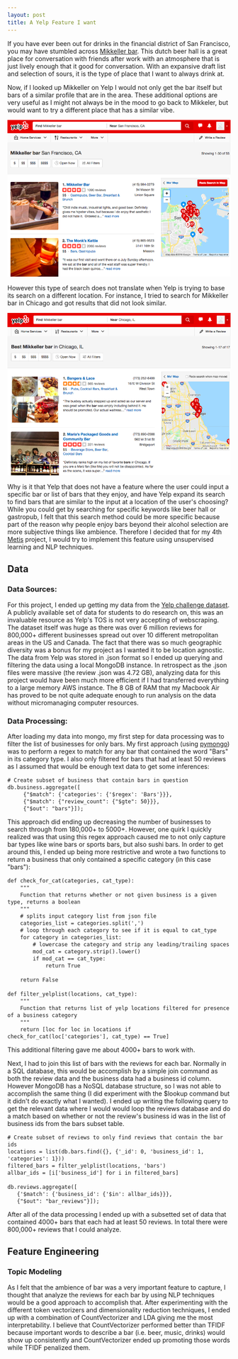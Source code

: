 ```yaml
---
layout: post
title: A Yelp Feature I want
---
```


If you have ever been out for drinks in the financial district of San Francisco, you may have stumbled across [Mikkeller bar]. This dutch beer hall is a great place for conversation with friends after work with an atmosphere that is just lively enough that it good for conversation. With an expansive draft list and selection of sours, it is the type of place that I want to always drink at.

Now, if I looked up Mikkeller on Yelp I would not only get the bar itself but bars of a similar profile that are in the area. These additional options are very useful as I might not always be in the mood to go back to Mikkeler, but would want to try a different place that has a similar vibe.

![](/public/Project_Fletcher/mikkeller_sf.png)

However this type of search does not translate when Yelp is trying to base its search on a different location. For instance, I tried to search for Mikkeller bar in Chicago and got results that did not look similar.

![](/public/Project_Fletcher/mikkeller_chicago.png)

Why is it that Yelp that does not have a feature where the user could input a specific bar or list of bars that they enjoy, and have Yelp expand its search to find bars that are similar to the input at a location of the user's choosing? While you could get by searching for specific keywords like beer hall or gastropub, I felt that this search method could be more specific because part of the reason why people enjoy bars beyond their alcohol selection are more subjective things like ambience. Therefore I decided that for my 4th [Metis] project, I would try to implement this feature using unsupervised learning and NLP techniques.

[Mikkeller bar]: https://www.yelp.com/biz/mikkeller-bar-san-francisco
[Metis]: https://www.thisismetis.com/

## Data

### Data Sources:

For this project, I ended up getting my data from the [Yelp challenge dataset]. A publicly available set of data for students to do research on, this was an invaluable resource as Yelp's TOS is not very accepting of webscraping. The dataset itself was huge as there was over 6 million reviews for 800,000+ different businesses spread out over 10 different metropolitan areas in the US and Canada. The fact that there was so much geographic diversity was a bonus for my project as I wanted it to be location agnostic. The data from Yelp was stored in .json format so I ended up querying and filtering the data using a local MongoDB instance. In retrospect as the .json files were massive (the review .json was 4.72 GB), analyzing data for this project would have been much more efficient if I had transferred everything to a large memory AWS instance. The 8 GB of RAM that my Macbook Air has proved to be not quite adequate enough to run analysis on the data without micromanaging computer resources.

[Yelp challenge dataset]: https://www.yelp.com/dataset/challenge

### Data Processing:

After loading my data into mongo, my first step for data processing was to filter the list of businesses for only bars. My first approach (using [pymongo]) was to perform a regex to match for any bar that contained the word "Bars" in its category type. I also only filtered for bars that had at least 50 reviews as I assumed that would be enough text data to get some inferences:

```
# Create subset of business that contain bars in question
db.business.aggregate([
     {"$match": {'categories': {'$regex': 'Bars'}}},
     {"$match": {"review_count": {"$gte": 50}}},
     {"$out": "bars"}]);

```

This approach did ending up decreasing the number of businesses to search through from 180,000+ to 5000+. However, one quirk I quickly realized was that using this regex approach caused me to not only capture bar types like wine bars or sports bars, but also sushi bars. In order to get around this, I ended up being more restrictive and wrote a two functions to return a business that only contained a specific category (in this case "bars"):

```
def check_for_cat(categories, cat_type):
    """
    Function that returns whether or not given business is a given type, returns a boolean
    """
    # splits input category list from json file
    categories_list = categories.split(',')
    # loop through each category to see if it is equal to cat_type
    for category in categories_list:
        # lowercase the category and strip any leading/trailing spaces
        mod_cat = category.strip().lower()
        if mod_cat == cat_type:
            return True

    return False

def filter_yelplist(locations, cat_type):
    """
    Function that returns list of yelp locations filtered for presence of a business category
    """
    return [loc for loc in locations if check_for_cat(loc['categories'], cat_type) == True]

```

This additional filtering gave me about 4000+ bars to work with.

Next, I had to join this list of bars with the reviews for each bar. Normally in a SQL database, this would be accomplish by a simple join command as both the review data and the business data had a business id column. However MongoDB has a NoSQL database structure, so I was not able to accomplish the same thing (I did experiment with the $lookup command but it didn't do exactly what I wanted). I ended up writing the following query to get the relevant data where I would would loop the reviews database and do a match based on whether or not the review's business id was in the list of business ids from the bars subset table.

```
# Create subset of reviews to only find reviews that contain the bar ids
locations = list(db.bars.find({}, {'_id': 0, 'business_id': 1, 'categories': 1}))
filtered_bars = filter_yelplist(locations, 'bars')
allbar_ids = [i['business_id'] for i in filtered_bars]

db.reviews.aggregate([
   {'$match': {'business_id': {'$in': allbar_ids}}},
   {"$out": "bar_reviews"}]);

```

After all of the data processing I ended up with a subsetted set of data that contained 4000+ bars that each had at least 50 reviews. In total there were 800,000+ reviews that I could analyze.

[pymongo]: https://api.mongodb.com/python/current/

## Feature Engineering

### Topic Modeling

As I felt that the ambience of bar was a very important feature to capture, I thought that analyze the reviews for each bar by using NLP techniques would be a good approach to accomplish that. After experimenting with the different token vectorizers and dimensionality reduction techniques, I ended up with a combination of CountVectorizer and LDA giving me the most interpretability. I believe that CountVectorizer performed better than TFIDF because important words to describe a bar (i.e. beer, music, drinks) would show up consistently and CountVectorizer ended up promoting those words while TFIDF penalized them. 
